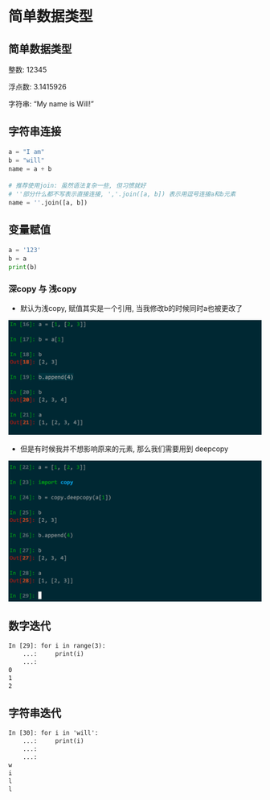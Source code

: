 # 简单数据类型

## 简单数据类型

整数: 12345

浮点数: 3.1415926

字符串: “My name is Will!”

## 字符串连接

```python
a = "I am"
b = "will"
name = a + b

# 推荐使用join: 虽然语法复杂一些, 但习惯就好
# ''部分什么都不写表示直接连接, ','.join([a, b]) 表示用逗号连接a和b元素
name = ''.join([a, b])  
```


## 变量赋值
```python
a = '123'
b = a
print(b)
```

### 深copy 与 浅copy

- 默认为浅copy, 赋值其实是一个引用, 当我修改b的时候同时a也被更改了

![C33CDFFB-AED7-4C3B-A505-717DE1EF92F9](media/C33CDFFB-AED7-4C3B-A505-717DE1EF92F9.png)


- 但是有时候我并不想影响原来的元素, 那么我们需要用到 deepcopy

![FD33EE21-68AD-4DBA-B23D-42DF26178BBE](media/FD33EE21-68AD-4DBA-B23D-42DF26178BBE.png)


## 数字迭代
```
In [29]: for i in range(3):
    ...:     print(i)
    ...:
0
1
2
```

## 字符串迭代
```
In [30]: for i in 'will':
    ...:     print(i)
    ...:
    ...:
w
i
l
l
```



